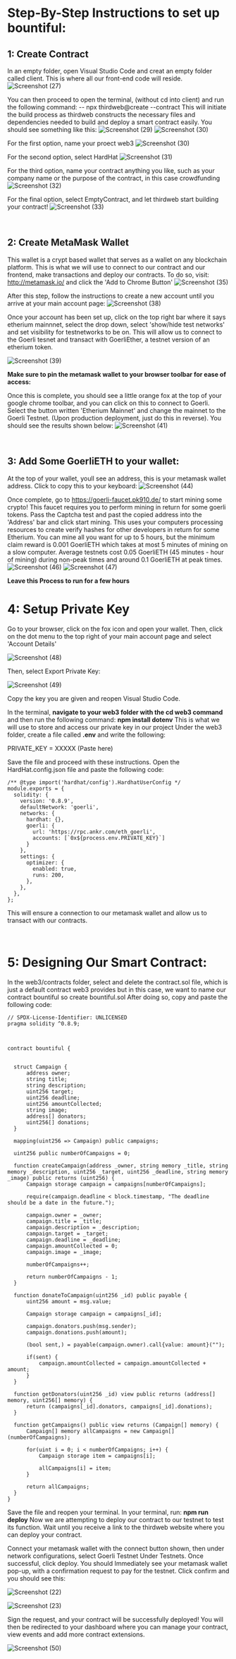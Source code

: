 # Step-By-Step Instructions to set up bountiful:

## 1: Create Contract
In an empty folder, open Visual Studio Code and creat an empty folder called client. This is where all our front-end code will reside.
![Screenshot (27)](https://user-images.githubusercontent.com/129856164/229991420-1698fcbb-999b-415b-abe7-372fa7571414.png)

You can then proceed to open the terminal, (without cd into client) and run the following command:
-- npx thirdweb@create --contract
This will initiate the build process as thirdweb constructs the necessary files and dependencies needed to build and deploy a smart contract easily. You should see something like this:
![Screenshot (29)](https://user-images.githubusercontent.com/129856164/229991828-55b0a8ce-7c51-4242-818f-074d0149a624.png)
![Screenshot (30)](https://user-images.githubusercontent.com/129856164/229991827-d205df81-a30d-49b8-b152-c6e6ec50f6c3.png)

For the first option, name your proect web3
![Screenshot (30)](https://user-images.githubusercontent.com/129856164/229992379-7c7e4a33-e010-488b-a904-029d0ead1837.png)


For the second option, select HardHat
![Screenshot (31)](https://user-images.githubusercontent.com/129856164/229992394-2739015b-05d5-4daf-9389-39f4d4056d47.png)


For the third option, name your contract anything you like, such as your company name or the purpose of the contract, in this case crowdfunding
![Screenshot (32)](https://user-images.githubusercontent.com/129856164/229992558-5779fcad-f1ba-4b3a-a2db-d83bb3b569ca.png)

For the final option, select EmptyContract, and let thirdweb start building your contract!
![Screenshot (33)](https://user-images.githubusercontent.com/129856164/229992691-91cd9db0-b94a-4215-a723-5e012695570b.png)

<br/>

## 2: Create MetaMask Wallet
This wallet is a crypt based wallet that serves as a wallet on any blockchain platform. This is what we will use to connect to our contract and our frontend, 
make transactions and deploy our contracts. 
To do so, visit: http://metamask.io/ and click the 'Add to Chrome Button'
![Screenshot (35)](https://user-images.githubusercontent.com/129856164/229993787-61671998-4d95-4c0c-9392-0e78a869f1d0.png)

After this step, follow the instructions to create a new account until you arrive at your main account page:
![Screenshot (38)](https://user-images.githubusercontent.com/129856164/229993933-1f90545e-a592-4a21-b8fa-9391a858309c.png)

Once your account has been set up, click on the top right bar where it says etherium mainnnet, select the drop down, select 'show/hide test networks' and set visibility 
for testnetworks to be on. This will allow us to connect to the Goerli tesnet and transact with GoerliEther, a testnet version of an etherium token.

![Screenshot (39)](https://user-images.githubusercontent.com/129856164/229994504-9bd251da-aa0f-4f64-991a-320465c62d98.png)

**Make sure to pin the metamask wallet to your browser toolbar for ease of access:**


Once this is complete, you should see a little orange fox at the top of your google chrome toolbar, and you can click on this to connect to Goerli. 
Select the button written 'Etherium Mainnet' and change the mainnet to the Goerli Testnet. (Upon production deployment, just do this in reverse).
You should see the results shown below:
![Screenshot (41)](https://user-images.githubusercontent.com/129856164/229995161-4d554043-3168-4174-bf4a-8787669b0bc1.png)

<br/>


## 3: Add Some GoerliETH to your wallet:
At the top of your wallet, youll see an address, this is your metamask wallet address. Click to copy this to your keyboard:
![Screenshot (44)](https://user-images.githubusercontent.com/129856164/229995713-bf00da64-c236-41a6-830f-754c7a080357.png)

Once complete, go to https://goerli-faucet.pk910.de/ to start mining some crypto! This faucet requires you to perform mining in return for some goerli tokens. 
Pass the Captcha test and past the copied address into the 'Address' bar and click start mining. This uses your computers processing resources to create
verify hashes for other developers in return for some Etherium. You can mine all you want for up to 5 hours, but the minimum claim reward is 0.001 GoerliETH
which takes at most 5 minutes of mining on a slow computer. Average testnets cost 0.05 GoerliETH (45 minutes - hour of mining) during non-peak times and around 
0.1 GoerliETH at peak times. 
![Screenshot (46)](https://user-images.githubusercontent.com/129856164/229996740-709969f5-19af-4d2b-a165-e34f724d80d5.png)
![Screenshot (47)](https://user-images.githubusercontent.com/129856164/229996820-65a10dc8-5f9a-4b1c-94fa-c63fcf279d3d.png)

**Leave this Process to run for a few hours**
<br/>
# 4: Setup Private Key
Go to your browser, click on the fox icon and open your wallet. 
Then, click on the dot menu to the top right of your main account page and select 'Account Details'

![Screenshot (48)](https://user-images.githubusercontent.com/129856164/229998780-200d9500-4ba4-4fa5-a0f6-16a797ef661b.png)

Then, select Export Private Key:

![Screenshot (49)](https://user-images.githubusercontent.com/129856164/229998863-bc2db64c-89be-4de5-a840-c72a93da44e7.png)

Copy the key you are given and reopen Visual Studio Code.

In the terminal, **navigate to your web3 folder with the cd web3 command** and then run the following command:
**npm install dotenv**
This is what we will use to store and access our private key in our project
Under the web3 folder, create a file called **.env** and write the following:

PRIVATE_KEY = XXXXX (Paste here)

Save the file and proceed with these instructions.
Open the HardHat.config.json file and paste the following code:
``` 
/** @type import('hardhat/config').HardhatUserConfig */
module.exports = {
  solidity: {
    version: '0.8.9',
    defaultNetwork: 'goerli',
    networks: {
      hardhat: {},
      goerli: {
        url: 'https://rpc.ankr.com/eth_goerli',
        accounts: [`0x${process.env.PRIVATE_KEY}`]
      }
    },
    settings: {
      optimizer: {
        enabled: true,
        runs: 200,
      },
    },
  },
};
```
This will ensure a connection to our metamask wallet and allow us to transact with our contracts.

<br/>

# 5: Designing Our Smart Contract:

In the web3/contracts folder, select and delete the contract.sol file, which is just a default contract web3 provides but in this case, we want to name our contract bountiful so create bountiful.sol
After doing so, copy and paste the following code:
```
// SPDX-License-Identifier: UNLICENSED
pragma solidity ^0.8.9;



contract bountiful {


  struct Campaign {
      address owner;
      string title;
      string description;
      uint256 target;
      uint256 deadline;
      uint256 amountCollected;
      string image;
      address[] donators;
      uint256[] donations;
  }

  mapping(uint256 => Campaign) public campaigns;

  uint256 public numberOfCampaigns = 0;

  function createCampaign(address _owner, string memory _title, string memory _description, uint256 _target, uint256 _deadline, string memory _image) public returns (uint256) {
      Campaign storage campaign = campaigns[numberOfCampaigns];

      require(campaign.deadline < block.timestamp, "The deadline should be a date in the future.");

      campaign.owner = _owner;
      campaign.title = _title;
      campaign.description = _description;
      campaign.target = _target;
      campaign.deadline = _deadline;
      campaign.amountCollected = 0;
      campaign.image = _image;

      numberOfCampaigns++;

      return numberOfCampaigns - 1;
  }

  function donateToCampaign(uint256 _id) public payable {
      uint256 amount = msg.value;

      Campaign storage campaign = campaigns[_id];

      campaign.donators.push(msg.sender);
      campaign.donations.push(amount);

      (bool sent,) = payable(campaign.owner).call{value: amount}("");

      if(sent) {
          campaign.amountCollected = campaign.amountCollected + amount;
      }
  }

  function getDonators(uint256 _id) view public returns (address[] memory, uint256[] memory) {
      return (campaigns[_id].donators, campaigns[_id].donations);
  }

  function getCampaigns() public view returns (Campaign[] memory) {
      Campaign[] memory allCampaigns = new Campaign[](numberOfCampaigns);

      for(uint i = 0; i < numberOfCampaigns; i++) {
          Campaign storage item = campaigns[i];

          allCampaigns[i] = item;
      }

      return allCampaigns;
  }
}
```

Save the file and reopen your terminal.
In your terminal, run: **npm run deploy**
Now we are attempting to deploy our contract to our testnet to test its function.
Wait until you receive a link to the thirdweb website where you can deploy your contract.

Connect your metamask wallet with the connect button shown, then under network configurations, select Goerli Testnet Under Testnets.
Once successful, click deploy.
You should Immediately see your metamask wallet pop-up, with a confirmation request to pay for the testnet. Click confirm and you should see this:

![Screenshot (22)](https://user-images.githubusercontent.com/129856164/230005108-bcf0c6ce-06db-4536-ae81-1064675d8d9a.png)

![Screenshot (23)](https://user-images.githubusercontent.com/129856164/230005107-dfc8b6d3-7f4d-4e3e-b5b4-50bf3db200c5.png)

Sign the request, and your contract will be successfully deployed!
You will then be redirected to your dashboard where you can manage your contract, view events and add more contract extensions.

![Screenshot (50)](https://user-images.githubusercontent.com/129856164/230005327-3348e39f-ee18-4cd5-8a36-77073497a395.png)

